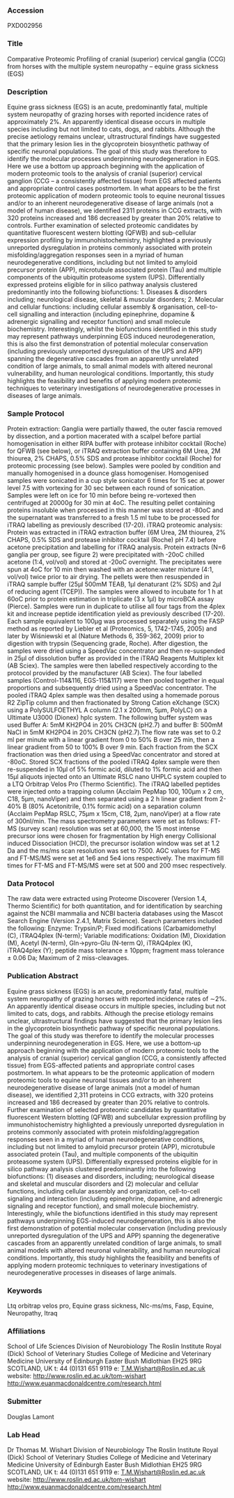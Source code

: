 ### Accession
PXD002956

### Title
Comparative Proteomic Profiling of cranial  (superior) cervical ganglia (CCG) from horses with the multiple system neuropathy – equine grass sickness (EGS)

### Description
Equine grass sickness (EGS) is an acute, predominantly fatal, multiple system neuropathy of grazing horses with reported incidence rates of approximately 2%. An apparently identical disease occurs in multiple species including but not limited to cats, dogs, and rabbits. Although the precise aetiology remains unclear, ultrastructural findings have suggested that the primary lesion lies in the glycoprotein biosynthetic pathway of specific neuronal populations. The goal of this study was therefore to identify the molecular processes underpinning neurodegeneration in EGS. Here we use a bottom up approach beginning with the application of modern proteomic tools to the analysis of cranial (superior) cervical ganglion (CCG – a consistently affected tissue) from EGS affected patients and appropriate control cases postmortem. In what appears to be the first proteomic application of modern proteomic tools to equine neuronal tissues and/or to an inherent neurodegenerative disease of large animals (not a model of human disease), we identified 2311 proteins in CCG extracts, with 320 proteins increased and 186 decreased by greater than 20% relative to controls. Further examination of selected proteomic candidates by quantitative fluorescent western blotting (QFWB) and sub-cellular expression profiling by immunohistochemistry, highlighted a previously unreported dysregulation in proteins commonly associated with protein  misfolding/aggregation responses seen in a myriad of human neurodegenerative conditions,  including but not limited to amyloid precursor protein (APP), microtubule associated protein  (Tau) and multiple components of the ubiquitin proteasome system (UPS). Differentially expressed proteins eligible for in silico pathway analysis clustered predominantly into the following biofunctions: 1. Diseases & disorders including; neurological disease, skeletal & muscular disorders; 2. Molecular and cellular functions: including cellular assembly &  organisation, cell-to-cell signalling and interaction (including epinephrine, dopamine & adrenergic signalling and receptor function) and small molecule biochemistry. Interestingly, whilst the biofunctions identified in this study may represent pathways underpinning EGS induced neurodegeneration, this is also the first demonstration of potential molecular  conservation (including previously unreported dysregulation of the UPS and APP) spanning  the degenerative cascades from an apparently unrelated condition of large animals, to small  animal models with altered neuronal vulnerability, and human neurological conditions.  Importantly, this study highlights the feasibility and benefits of applying modern proteomic  techniques to veterinary investigations of neurodegenerative processes in diseases of large  animals.

### Sample Protocol
Protein extraction: Ganglia were partially thawed, the outer fascia removed by dissection, and a portion macerated with a scalpel before partial homogenisation in either RIPA buffer with protease inhibitor cocktail (Roche) for QFWB (see below), or iTRAQ extraction buffer containing 6M Urea, 2M thiourea, 2% CHAPS, 0.5% SDS and protease inhibitor cocktail (Roche) for proteomic processing (see below). Samples were pooled by condition and manually homogenised in a dounce glass homogeniser. Homogenised samples were sonicated in a cup style sonicator 6 times for 15 sec at power level 7.5 with vortexing for 30 sec between each round of sonication. Samples were left on ice for 10 min before being re-vortexed then centrifuged at 20000g for 30 min at 4oC. The resulting pellet containing proteins insoluble when processed in this manner was stored at -80oC and the supernatant was transferred to a fresh 1.5 ml tube to be processed for iTRAQ labelling as previously described (17-20).   iTRAQ proteomic analysis: Protein was extracted in iTRAQ extraction buffer (6M Urea, 2M thiourea, 2% CHAPS, 0.5% SDS and protease inhibitor cocktail (Roche) pH 7.4) before acetone precipitation and labelling for iTRAQ analysis.   Protein extracts (N=6 ganglia per group, see figure 2) were precipitated with -20oC chilled acetone (1:4, vol/vol) and stored at -20oC overnight. The precipitates were spun at 4oC for 10 min then washed with an acetone:water mixture (4:1, vol/vol) twice prior to air drying. The pellets were then resuspended in iTRAQ sample buffer (25µl 500mM TEAB, 1μl denaturant (2% SDS) and 2µl of reducing agent (TCEP)). The samples were allowed to incubate for 1 h at 60oC prior to protein estimation in triplicate (3 x 1µl) by microBCA assay (Pierce). Samples were run in duplicate to utilise all four tags from the 4plex kit and increase peptide identification yield as previously described (17-20).  Each sample equivalent to 100μg was processed separately using the FASP method as reported by Liebler et al (Proteomics, 5, 1742-1745, 2005) and later by Wiśniewski et al (Nature Methods 6, 359-362, 2009) prior to digestion with trypsin (Sequencing grade, Roche). After digestion, the samples were dried using a SpeedVac concentrator and then re-suspended in 25μl of dissolution buffer as provided in the iTRAQ Reagents Multiplex kit (AB Sciex). The samples were then labelled respectively according to the protocol provided by the manufacturer (AB Sciex). The four labelled samples (Control-114&116, EGS-115&117) were then pooled together in equal proportions and subsequently dried using a SpeedVac concentrator. The pooled iTRAQ 4plex sample was then desalted using a homemade porous R2 ZipTip column and then fractionated by Strong Cation eXchange (SCX) using a PolySULFOETHYL A column (2.1 x 200mm, 5μm, PolyLC) on a Ultimate U3000 (Dionex) hplc system. The following buffer system was used Buffer A: 5mM KH2PO4 in 20% CH3CN (pH2.7) and buffer B: 500mM NaCl in 5mM KH2PO4 in 20% CH3CN (pH2.7).The flow rate was set to 0.2 ml per minute with a linear gradient from 0 to 50% B over 25 min, then a linear gradient from 50 to 100% B over 9 min.   Each fraction from the SCX fractionation was then dried using a SpeedVac concentrator and stored at -80oC. Stored SCX fractions of the pooled iTRAQ 4plex sample were then re-suspended in 10µl of 5% formic acid, diluted to 1% formic acid and then 15µl aliquots injected onto an Ultimate RSLC nano UHPLC system coupled to a LTQ Orbitrap Velos Pro (Thermo Scientific). The iTRAQ labelled peptides were injected onto a trapping column (Acclaim PepMap 100, 100μm x 2 cm, C18, 5μm, nanoViper) and then separated using a 2 h linear gradient from 2-40% B (80% Acetonitrile, 0.1% formic acid) on a separation column (Acclaim PepMap RSLC, 75μm x 15cm, C18, 2μm, nanoViper) at a flow rate of 300nl/min. The mass spectrometry parameters were set as follows: FT-MS (survey scan) resolution was set at 60,000, the 15 most intense precursor ions were chosen for fragmentation by High energy Collisional induced Dissociation (HCD), the precursor isolation window was set at 1.2 Da and the ms/ms scan resolution was set to 7500. AGC values for FT-MS and FT-MS/MS were set at 1e6 and 5e4 ions respectively. The maximum fill times for FT-MS and FT-MS/MS were set at 500 and 200 msec respectively.

### Data Protocol
The raw data were extracted using Proteome Discoverer (Version 1.4, Thermo Scientific) for both quantitation, and for identification by searching against the NCBI mammalia and NCBI bacteria databases using the Mascot Search Engine (Version 2.4.1, Matrix Science). Search parameters included the following: Enzyme: Trypsin/P; Fixed modifications (Carbamidomethyl (C), iTRAQ4plex (N-term); Variable modifications: Oxidation (M), Dioxidation (M), Acetyl (N-term), Gln->pyro-Glu (N-term Q), iTRAQ4plex (K), iTRAQ4plex (Y); peptide mass tolerance ± 10ppm; fragment mass tolerance ± 0.06 Da; Maximum of 2 miss-cleavages.

### Publication Abstract
Equine grass sickness (EGS) is an acute, predominantly fatal, multiple system neuropathy of grazing horses with reported incidence rates of &#x223c;2%. An apparently identical disease occurs in multiple species, including but not limited to cats, dogs, and rabbits. Although the precise etiology remains unclear, ultrastructural findings have suggested that the primary lesion lies in the glycoprotein biosynthetic pathway of specific neuronal populations. The goal of this study was therefore to identify the molecular processes underpinning neurodegeneration in EGS. Here, we use a bottom-up approach beginning with the application of modern proteomic tools to the analysis of cranial (superior) cervical ganglion (CCG, a consistently affected tissue) from EGS-affected patients and appropriate control cases postmortem. In what appears to be the proteomic application of modern proteomic tools to equine neuronal tissues and/or to an inherent neurodegenerative disease of large animals (not a model of human disease), we identified 2,311 proteins in CCG extracts, with 320 proteins increased and 186 decreased by greater than 20% relative to controls. Further examination of selected proteomic candidates by quantitative fluorescent Western blotting (QFWB) and subcellular expression profiling by immunohistochemistry highlighted a previously unreported dysregulation in proteins commonly associated with protein misfolding/aggregation responses seen in a myriad of human neurodegenerative conditions, including but not limited to amyloid precursor protein (APP), microtubule associated protein (Tau), and multiple components of the ubiquitin proteasome system (UPS). Differentially expressed proteins eligible for in silico pathway analysis clustered predominantly into the following biofunctions: (1) diseases and disorders, including; neurological disease and skeletal and muscular disorders and (2) molecular and cellular functions, including cellular assembly and organization, cell-to-cell signaling and interaction (including epinephrine, dopamine, and adrenergic signaling and receptor function), and small molecule biochemistry. Interestingly, while the biofunctions identified in this study may represent pathways underpinning EGS-induced neurodegeneration, this is also the first demonstration of potential molecular conservation (including previously unreported dysregulation of the UPS and APP) spanning the degenerative cascades from an apparently unrelated condition of large animals, to small animal models with altered neuronal vulnerability, and human neurological conditions. Importantly, this study highlights the feasibility and benefits of applying modern proteomic techniques to veterinary investigations of neurodegenerative processes in diseases of large animals.

### Keywords
Ltq orbitrap velos pro, Equine grass sickness, Nlc-ms/ms, Fasp, Equine, Neuropathy, Itraq

### Affiliations
School of Life Sciences
Division of Neurobiology The Roslin Institute Royal (Dick) School of Veterinary Studies College of Medicine and Veterinary Medicine University of Edinburgh Easter Bush Midlothian EH25 9RG SCOTLAND, UK  t: 44 (0)131 651 9119 e: T.M.Wishart@Roslin.ed.ac.uk website: http://www.roslin.ed.ac.uk/tom-wishart http://www.euanmacdonaldcentre.com/research.html

### Submitter
Douglas Lamont

### Lab Head
Dr Thomas M. Wishart
Division of Neurobiology The Roslin Institute Royal (Dick) School of Veterinary Studies College of Medicine and Veterinary Medicine University of Edinburgh Easter Bush Midlothian EH25 9RG SCOTLAND, UK  t: 44 (0)131 651 9119 e: T.M.Wishart@Roslin.ed.ac.uk website: http://www.roslin.ed.ac.uk/tom-wishart http://www.euanmacdonaldcentre.com/research.html


